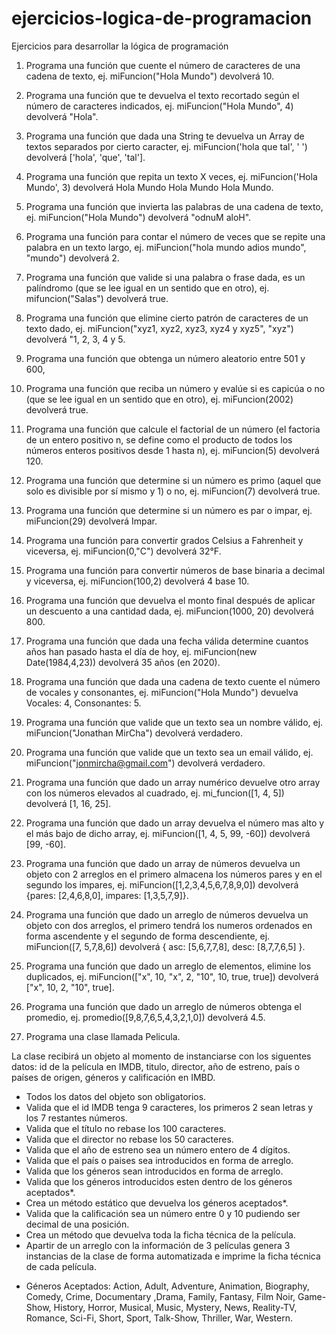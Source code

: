 # ejercicios-logica-de-programacion
Ejercicios para desarrollar la lógica de programación

1) Programa una función que cuente el número de caracteres de una cadena de texto,
   ej. miFuncion("Hola Mundo") devolverá 10.
2) Programa una función que te devuelva el texto recortado según el número de caracteres indicados,
   ej. miFuncion("Hola Mundo", 4) devolverá "Hola".
3) Programa una función que dada una String te devuelva un Array de textos separados por cierto caracter,
   ej. miFuncion('hola que tal', ' ') devolverá ['hola', 'que', 'tal'].
4) Programa una función que repita un texto X veces,
   ej. miFuncion('Hola Mundo', 3) devolverá Hola Mundo Hola Mundo Hola Mundo.
5) Programa una función que invierta las palabras de una cadena de texto,
   ej. miFuncion("Hola Mundo") devolverá "odnuM aloH".
6) Programa una función para contar el número de veces que se repite una palabra en un texto largo,
   ej. miFuncion("hola mundo adios mundo", "mundo") devolverá 2.
7) Programa una función que valide si una palabra o frase dada, es un palíndromo (que se lee igual en un sentido que en otro),
   ej. mifuncion("Salas") devolverá true.
8) Programa una función que elimine cierto patrón de caracteres de un texto dado,
   ej. miFuncion("xyz1, xyz2, xyz3, xyz4 y xyz5", "xyz") devolverá  "1, 2, 3, 4 y 5.
9) Programa una función que obtenga un número aleatorio entre 501 y 600,
10) Programa una función que reciba un número y evalúe si es capicúa o no (que se lee igual en un sentido que en otro),
    ej. miFuncion(2002) devolverá true.
11) Programa una función que calcule el factorial de un número (el factoria de un entero positivo n, se define como el producto de todos los números enteros positivos desde 1 hasta n),
    ej. miFuncion(5) devolverá 120.
12) Programa una función que determine si un número es primo (aquel que solo es divisible por sí mismo y 1) o no,
    ej. miFuncion(7) devolverá true.
13) Programa una función que determine si un número es par o impar,
    ej. miFuncion(29) devolverá Impar.
14) Programa una función para convertir grados Celsius a Fahrenheit y viceversa,
    ej. miFuncion(0,"C") devolverá 32°F.
15) Programa una función para convertir números de base binaria a decimal y viceversa,
    ej. miFuncion(100,2) devolverá 4 base 10.
16) Programa una función que devuelva el monto final después de aplicar un descuento a una cantidad dada,
    ej. miFuncion(1000, 20) devolverá 800.
17) Programa una función que dada una fecha válida determine cuantos años han pasado hasta el día de hoy,
    ej. miFuncion(new Date(1984,4,23)) devolverá 35 años (en 2020).
18) Programa una función que dada una cadena de texto cuente el número de vocales y consonantes,
    ej. miFuncion("Hola Mundo") devuelva Vocales: 4, Consonantes: 5.
19) Programa una función que valide que un texto sea un nombre válido,
    ej. miFuncion("Jonathan MirCha") devolverá verdadero.
20) Programa una función que valide que un texto sea un email válido,
    ej. miFuncion("jonmircha@gmail.com") devolverá verdadero.

21) Programa una función que dado un array numérico devuelve otro array con los números elevados al cuadrado,
    ej. mi_funcion([1, 4, 5]) devolverá [1, 16, 25].
22) Programa una función que dado un array devuelva el número mas alto y el más bajo de dicho array,
    ej. miFuncion([1, 4, 5, 99, -60]) devolverá [99, -60].
23) Programa una función que dado un array de números devuelva un objeto con 2 arreglos en el primero almacena los números pares y en el segundo los impares,
    ej. miFuncion([1,2,3,4,5,6,7,8,9,0]) devolverá {pares: [2,4,6,8,0], impares: [1,3,5,7,9]}.
24) Programa una función que dado un arreglo de números devuelva un objeto con dos arreglos, el primero tendrá los numeros ordenados en forma ascendente y el segundo de forma descendiente,
    ej. miFuncion([7, 5,7,8,6]) devolverá { asc: [5,6,7,7,8], desc: [8,7,7,6,5] }.
25) Programa una función que dado un arreglo de elementos, elimine los duplicados,
    ej. miFuncion(["x", 10, "x", 2, "10", 10, true, true]) devolverá ["x", 10, 2, "10", true].
26) Programa una función que dado un arreglo de números obtenga el promedio,
    ej. promedio([9,8,7,6,5,4,3,2,1,0]) devolverá 4.5.
27) Programa una clase llamada Pelicula.

La clase recibirá un objeto al momento de instanciarse con los siguentes datos: id de la película en IMDB, titulo, director, año de estreno, país o países de origen, géneros y calificación en IMBD.
  - Todos los datos del objeto son obligatorios.
  - Valida que el id IMDB tenga 9 caracteres, los primeros 2 sean letras y los 
     7 restantes números.
  - Valida que el título no rebase los 100 caracteres.
  - Valida que el director no rebase los 50 caracteres.
  - Valida que el año de estreno sea un número entero de 4 dígitos.
  - Valida que el país o paises sea introducidos en forma de arreglo.
  - Valida que los géneros sean introducidos en forma de arreglo.
  - Valida que los géneros introducidos esten dentro de los géneros 
     aceptados*.
  - Crea un método estático que devuelva los géneros aceptados*.
  - Valida que la calificación sea un número entre 0 y 10 pudiendo ser 
    decimal de una posición.
  - Crea un método que devuelva toda la ficha técnica de la película.
  - Apartir de un arreglo con la información de 3 películas genera 3 
    instancias de la clase de forma automatizada e imprime la ficha técnica 
    de cada película.

* Géneros Aceptados: Action, Adult, Adventure, Animation, Biography, Comedy, Crime, Documentary ,Drama, Family, Fantasy, Film Noir, Game-Show, History, Horror, Musical, Music, Mystery, News, Reality-TV, Romance, Sci-Fi, Short, Sport, Talk-Show, Thriller, War, Western.



